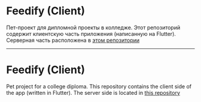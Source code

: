 # Feedify (Client)

Пет-проект для дипломной проекты в колледже.
Этот репозиторий содержит клиентскую часть приложения (написанную на Flutter).
Серверная часть расположена в [этом репозитории](https://github.com/notweuz/feedify-backend)

--- 
# Feedify (Client)

Pet project for a college diploma.
This repository contains the client side of the app (written in Flutter).
The server side is located in [this repository](https://github.com/notweuz/feedify-backend)